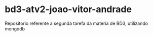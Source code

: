 # bd3-atv2-joao-vitor-andrade
Repositorio referente a segunda tarefa da materia de BD3, utilizando mongodb

